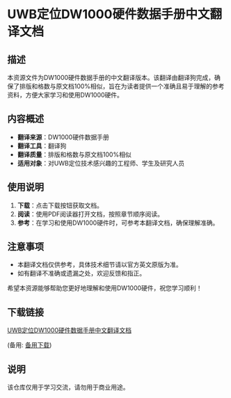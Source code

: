 # UWB定位DW1000硬件数据手册中文翻译文档

## 描述
本资源文件为DW1000硬件数据手册的中文翻译版本。该翻译由翻译狗完成，确保了排版和格数与原文档100%相似，旨在为读者提供一个准确且易于理解的参考资料，方便大家学习和使用DW1000硬件。

## 内容概述
- **翻译来源**：DW1000硬件数据手册
- **翻译工具**：翻译狗
- **翻译质量**：排版和格数与原文档100%相似
- **适用对象**：对UWB定位技术感兴趣的工程师、学生及研究人员

## 使用说明
1. **下载**：点击下载按钮获取文档。
2. **阅读**：使用PDF阅读器打开文档，按照章节顺序阅读。
3. **参考**：在学习和使用DW1000硬件时，可参考本翻译文档，确保理解准确。

## 注意事项
- 本翻译文档仅供参考，具体技术细节请以官方英文原版为准。
- 如有翻译不准确或遗漏之处，欢迎反馈和指正。

希望本资源能够帮助您更好地理解和使用DW1000硬件，祝您学习顺利！

## 下载链接
[UWB定位DW1000硬件数据手册中文翻译文档](https://pan.quark.cn/s/72e243521cd7) 

(备用: [备用下载](https://pan.baidu.com/s/1modG7TVDkAu_vIWdk_hgSg?pwd=1234))

## 说明

该仓库仅用于学习交流，请勿用于商业用途。
